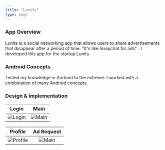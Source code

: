 ```yaml
---
title: "Lunits"
type: page
---
```


### App Overview

Lunits is a social networking app that allows users to share advertisements that disappear after a period of time. "It's like Snapchat for ads" . I developed this app for the startup Lunits.

### Android Concepts

Tested my knowledge in Android to the extreme: I worked with a combination of many Android concepts.

### Design & Implementation

|               Login                |               Main               |
| :--------------------------------: | :------------------------------: |
| ![Login](/images/lunits/login.png) | ![Main](/images/lunits/main.png) |

|                Profile                 |                  Ad Request                  |
| :------------------------------------: | :------------------------------------------: |
| ![Profile](/images/lunits/profile.png) | ![Main](/images/lunits/adrequest.png "main") |

